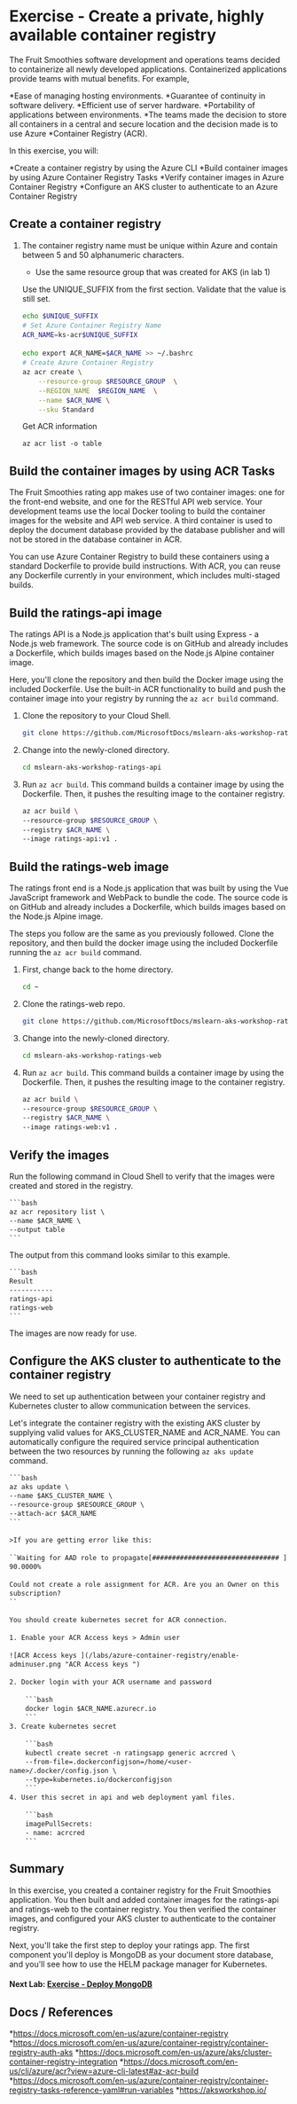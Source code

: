 Exercise - Create a private, highly available container registry
==

The Fruit Smoothies software development and operations teams decided to containerize all newly developed applications. Containerized applications provide teams with mutual benefits. For example,

*Ease of managing hosting environments.
*Guarantee of continuity in software delivery.
*Efficient use of server hardware.
*Portability of applications between environments.
*The teams made the decision to store all containers in a central and secure location and the decision made is to use Azure *Container Registry (ACR).

In this exercise, you will:

*Create a container registry by using the Azure CLI
*Build container images by using Azure Container Registry Tasks
*Verify container images in Azure Container Registry
*Configure an AKS cluster to authenticate to an Azure Container Registry

## Create a container registry

1. The container registry name must be unique       within Azure and contain between 5 and 50 alphanumeric characters.
   * Use the same resource group that was created for AKS (in lab 1)
   
   Use the UNIQUE_SUFFIX from the first section. Validate that the value is still set.
   
    ```bash
    echo $UNIQUE_SUFFIX
    # Set Azure Container Registry Name
    ACR_NAME=ks-acr$UNIQUE_SUFFIX
   
    echo export ACR_NAME=$ACR_NAME >> ~/.bashrc
    # Create Azure Container Registry
    az acr create \
        --resource-group $RESOURCE_GROUP  \
        --REGION_NAME  $REGION_NAME  \
        --name $ACR_NAME \
        --sku Standard
    ```

    Get ACR information
    ```
    az acr list -o table
    ```
## Build the container images by using ACR Tasks
The Fruit Smoothies rating app makes use of two container images: one for the front-end website, and one for the RESTful API web service. Your development teams use the local Docker tooling to build the container images for the website and API web service. A third container is used to deploy the document database provided by the database publisher and will not be stored in the database container in ACR.

You can use Azure Container Registry to build these containers using a standard Dockerfile to provide build instructions. With ACR, you can reuse any Dockerfile currently in your environment, which includes multi-staged builds.

## Build the ratings-api image
The ratings API is a Node.js application that's built using Express - a Node.js web framework. The source code is on GitHub and already includes a Dockerfile, which builds images based on the Node.js Alpine container image.

Here, you'll clone the repository and then build the Docker image using the included Dockerfile. Use the built-in ACR functionality to build and push the container image into your registry by running the `az acr build` command.

1. Clone the repository to your Cloud Shell.

    ```bash
    git clone https://github.com/MicrosoftDocs/mslearn-aks-workshop-ratings-api.git
    ```
2. Change into the newly-cloned directory.

    ```bash
    cd mslearn-aks-workshop-ratings-api
    ```

3. Run `az acr build`. This command builds a container image by using the Dockerfile. Then, it pushes the resulting image to the container registry.

    ```bash
    az acr build \
    --resource-group $RESOURCE_GROUP \
    --registry $ACR_NAME \
    --image ratings-api:v1 .
    ```
## Build the ratings-web image
The ratings front end is a Node.js application that was built by using the Vue JavaScript framework and WebPack to bundle the code. The source code is on GitHub and already includes a Dockerfile, which builds images based on the Node.js Alpine image.

The steps you follow are the same as you previously followed. Clone the repository, and then build the docker image using the included Dockerfile running the `az acr build` command.


1. First, change back to the home directory.

    ```bash
    cd ~
    ```
2. Clone the ratings-web repo.

    ```bash
    git clone https://github.com/MicrosoftDocs/mslearn-aks-workshop-ratings-web.git
    ```
3. Change into the newly-cloned directory.

    ```bash
    cd mslearn-aks-workshop-ratings-web
    ```
4. Run `az acr build`. This command builds a container image by using the Dockerfile. Then, it pushes the resulting image to the container registry.

    ```bash
    az acr build \
    --resource-group $RESOURCE_GROUP \
    --registry $ACR_NAME \
    --image ratings-web:v1 .
    ```

## Verify the images
Run the following command in Cloud Shell to verify that the images were created and stored in the registry.

    ```bash
    az acr repository list \
    --name $ACR_NAME \
    --output table
    ```
The output from this command looks similar to this example.

    ```bash
    Result
    -----------
    ratings-api
    ratings-web
    ```
The images are now ready for use.



## Configure the AKS cluster to authenticate to the container registry

We need to set up authentication between your container registry and Kubernetes cluster to allow communication between the services.

Let's integrate the container registry with the existing AKS cluster by supplying valid values for AKS_CLUSTER_NAME and ACR_NAME. You can automatically configure the required service principal authentication between the two resources by running the following `az aks update` command.

    ```bash
    az aks update \
    --name $AKS_CLUSTER_NAME \
    --resource-group $RESOURCE_GROUP \
    --attach-acr $ACR_NAME
    ```

    >If you are getting error like this:

    ``Waiting for AAD role to propagate[################################ ] 90.0000%

    Could not create a role assignment for ACR. Are you an Owner on this subscription?   
    ``

    You should create kubernetes secret for ACR connection.

    1. Enable your ACR Access keys > Admin user

    ![ACR Access keys ](/labs/azure-container-registry/enable-adminuser.png "ACR Access keys ")

    2. Docker login with your ACR username and password

        ```bash
        docker login $ACR_NAME.azurecr.io
        ```
    3. Create kubernetes secret

        ```bash
        kubectl create secret -n ratingsapp generic acrcred \
        --from-file=.dockerconfigjson=/home/<user-name>/.docker/config.json \
        --type=kubernetes.io/dockerconfigjson
        ```
    4. User this secret in api and web deployment yaml files.

        ```bash
        imagePullSecrets:
        - name: acrcred
        ```

## Summary

In this exercise, you created a container registry for the Fruit Smoothies application. You then built and added container images for the ratings-api and ratings-web to the container registry. You then verified the container images, and configured your AKS cluster to authenticate to the container registry.

Next, you'll take the first step to deploy your ratings app. The first component you'll deploy is MongoDB as your document store database, and you'll see how to use the HELM package manager for Kubernetes.

#### Next Lab: [Exercise - Deploy MongoDB](../deploy-mongodb/README.md)

## Docs / References
*https://docs.microsoft.com/en-us/azure/container-registry
*https://docs.microsoft.com/en-us/azure/container-registry/container-registry-auth-aks
*https://docs.microsoft.com/en-us/azure/aks/cluster-container-registry-integration
*https://docs.microsoft.com/en-us/cli/azure/acr?view=azure-cli-latest#az-acr-build
*https://docs.microsoft.com/en-us/azure/container-registry/container-registry-tasks-reference-yaml#run-variables
*https://aksworkshop.io/